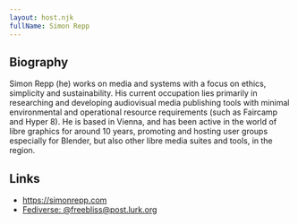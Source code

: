 ```yaml
---
layout: host.njk
fullName: Simon Repp
---
```


## Biography

Simon Repp (he) works on media and systems with a focus on ethics,
simplicity and sustainability. His current occupation lies primarily in
researching and developing audiovisual media publishing tools with
minimal environmental and operational resource requirements (such as
Faircamp and Hyper 8). He is based in Vienna, and has been active in the
world of libre graphics for around 10 years, promoting and hosting user
groups especially for Blender, but also other libre media suites and
tools, in the region.

## Links

* https://simonrepp.com
* [Fediverse: @freebliss@post.lurk.org](https://post.lurk.org/@freebliss)
